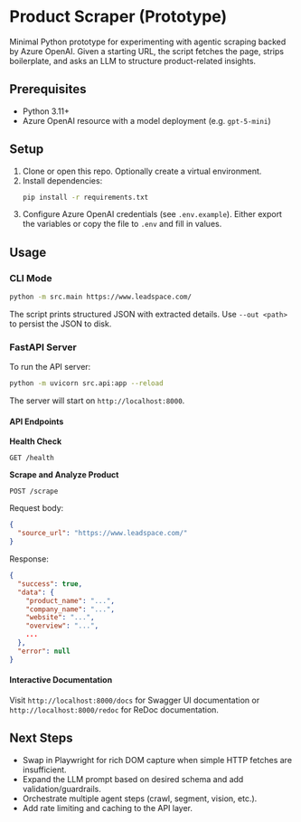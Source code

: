 # Product Scraper (Prototype)

Minimal Python prototype for experimenting with agentic scraping backed by Azure OpenAI. Given a starting URL, the script fetches the page, strips boilerplate, and asks an LLM to structure product-related insights.

## Prerequisites

- Python 3.11+
- Azure OpenAI resource with a model deployment (e.g. `gpt-5-mini`)

## Setup

1. Clone or open this repo. Optionally create a virtual environment.
2. Install dependencies:
   ```bash
   pip install -r requirements.txt
   ```
3. Configure Azure OpenAI credentials (see `.env.example`). Either export the variables or copy the file to `.env` and fill in values.

## Usage

### CLI Mode

```bash
python -m src.main https://www.leadspace.com/
```

The script prints structured JSON with extracted details. Use `--out <path>` to persist the JSON to disk.

### FastAPI Server

To run the API server:

```bash
python -m uvicorn src.api:app --reload
```

The server will start on `http://localhost:8000`.

#### API Endpoints

**Health Check**
```
GET /health
```

**Scrape and Analyze Product**
```
POST /scrape
```

Request body:
```json
{
  "source_url": "https://www.leadspace.com/"
}
```

Response:
```json
{
  "success": true,
  "data": {
    "product_name": "...",
    "company_name": "...",
    "website": "...",
    "overview": "...",
    ...
  },
  "error": null
}
```

#### Interactive Documentation

Visit `http://localhost:8000/docs` for Swagger UI documentation or `http://localhost:8000/redoc` for ReDoc documentation.

## Next Steps

- Swap in Playwright for rich DOM capture when simple HTTP fetches are insufficient.
- Expand the LLM prompt based on desired schema and add validation/guardrails.
- Orchestrate multiple agent steps (crawl, segment, vision, etc.).
- Add rate limiting and caching to the API layer.

